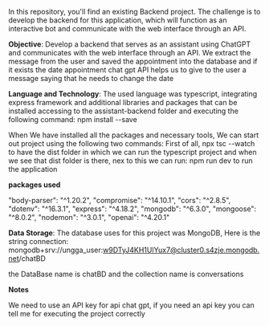 In this repository, you'll find an existing Backend project. The challenge is to develop the backend for this application, which will function as an interactive bot and communicate with the web interface through an API.


**Objective**: Develop a backend that serves as an assistant using ChatGPT and communicates with the web interface through an API. We extract the message from the user and saved the appointment into the database and if it exists the date appointment chat gpt API helps us to give to the user a message saying that he needs to change the date 

**Language and Technology**: The used language was typescript, integrating express framework and additional libraries and packages that can be installed accessing to the assistant-backend folder and executing the following command: npm install --save

When We have installed all the packages and necessary tools, We can start out project using the following two commands: First of all, npx tsc --watch to have the dist folder in which we can run the typescript project and when we see that dist folder is there, nex to this we can run: npm run dev to run the application

**packages used**

 "body-parser": "^1.20.2",
	"compromise": "^14.10.1",
	"cors": "^2.8.5",
	"dotenv": "^16.3.1",
	"express": "^4.18.2",
	"mongodb": "^6.3.0",
	"mongoose": "^8.0.2",
	"nodemon": "^3.0.1",
	"openai": "^4.20.1"

**Data Storage**: The database uses for this project was MongoDB, Here is the string connection: mongodb+srv://ungga_user:w9DTyJ4KH1UlYux7@cluster0.s4zje.mongodb.net/chatBD

the DataBase name is chatBD and the collection name is conversations 

**Notes**

We need to use an API key for api chat gpt, if you need an api key you can tell me for executing the project correctly

